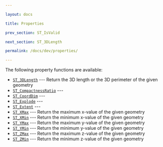 ```yaml
---

layout: docs

title: Properties

prev_section: ST_IsValid

next_section: ST_3DLength

permalink: /docs/dev/properties/

---
```


The following property functions are available:

* [`ST_3DLength`](../ST_3DLength) --- Return the 3D length or the 3D perimeter of the given geometry
* [`ST_CompactnessRatio`](../ST_CompactnessRatio) --- 
* [`ST_CoordDim`](../ST_CoordDim) --- 
* [`ST_Explode`](../ST_Explode) --- 
* [`ST_Extent`](../ST_Extent) --- 
* [`ST_XMax`](../ST_XMax) --- Return the maximum x-value of the given geometry
* [`ST_XMin`](../ST_XMin) --- Return the minimum x-value of the given geometry
* [`ST_YMax`](../ST_YMax) --- Return the maximum y-value of the given geometry
* [`ST_YMin`](../ST_YMin) --- Return the minimum y-value of the given geometry
* [`ST_ZMax`](../ST_ZMax) --- Return the maximum z-value of the given geometry
* [`ST_ZMin`](../ST_ZMin) --- Return the minimum z-value of the given geometry
